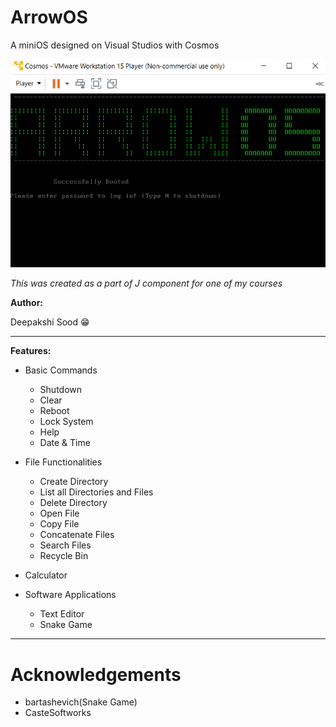 # ArrowOS
A miniOS designed on Visual Studios with Cosmos 

![Front](https://github.com/deepakshisud/ArrowOS/blob/master/Images/StartPage.png)

*This was created as a part of J component for one of my courses*


**Author:**

Deepakshi Sood :grin:

----------------------------------------------------------------------------

**Features:**

* Basic Commands
  * Shutdown
  * Clear
  * Reboot
  * Lock System
  * Help
  * Date & Time
 

* File Functionalities
  * Create Directory
  * List all Directories and Files
  * Delete Directory
  * Open File
  * Copy File
  * Concatenate Files
  * Search Files
  * Recycle Bin
 
 
* Calculator


* Software Applications
  * Text Editor
  * Snake Game
 
----------------------------------------------------------------------------
# Acknowledgements

* bartashevich(Snake Game)
* CasteSoftworks
